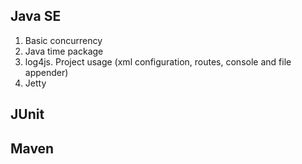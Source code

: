 ## Java SE
1. Basic concurrency 
2. Java time package
3. log4js. Project usage (xml configuration, routes, console and file appender)
4. Jetty

## JUnit


## Maven
